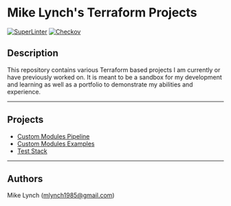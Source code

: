 # Mike Lynch's Terraform Projects

[![SuperLinter](https://github.com/mlynch1985/terraform/actions/workflows/superlinter.yaml/badge.svg?branch=main)](https://github.com/mlynch1985/terraform/actions/workflows/superlinter.yaml)
[![Checkov](https://github.com/mlynch1985/terraform/actions/workflows/checkov.yaml/badge.svg?branch=main)](https://github.com/mlynch1985/terraform/actions/workflows/checkov.yaml)

## Description

This repository contains various Terraform based projects I am currently or have previously worked on. It is meant to be a sandbox for my development and learning as well as a portfolio to demonstrate my abilities and experience.

----

## Projects

- [Custom Modules Pipeline](https://github.com/mlynch1985/terraform/tree/main/custom-modules-pipeline)
- [Custom Modules Examples](https://github.com/mlynch1985/terraform/tree/main/custom-modules-examples)
- [Test Stack](https://github.com/mlynch1985/terraform/tree/main/test-stack)

----

## Authors

Mike Lynch (mlynch1985@gmail.com)

